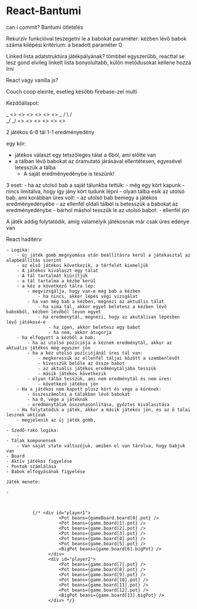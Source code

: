 # React-Bantumi
can i commit? 
Bantumi ötletelés

Rekurzív funkcióval teszegetni le a babokat
	paraméter: kézben lévő babok száma
	kilépési kritérium: a beadott paraméter 0

Linked lista adatstruktúra játékpályának? 
	tömbbel egyszerűbb, reacttal se lesz gond elvileg
	linkelt lista bonyolultabb, külön metódusokat kellene hozzá írni

React vagy vanilla js?  

Couch coop eleinte, esetleg később firebase-zel multi 


Kezdőállapot: 

 _   <> <> <> <> <> <>   _
 / \                     / \
 \_/                     \_/
      <> <> <> <> <> <>

2 játékos
6-6 tál
1-1 eredményedény

egy kör: 
 - játékos választ egy tetszőleges tálat a 6ból, ami előtte van
 - a tálban lévő babokat az óramutató járásával ellentétesen, egyesével letesszük a tálba
	- A saját eredményedénybe is teszünk!

3 eset: 
	- ha az utolsó bab a saját tálunkba tettük: 
        - még egy kört kapunk
        - nincs limitálva, hogy így jány kört tudunk lépni
    - olyan tálba esik az utolsó bab, ami korábban üres volt:
        - az utolsó bab bemegy a játékos eredményedényébe
        - az ellenfél oldali tálból is betesszük a babokat az eredményedénybe
    - bárhol máshol tesszük le az utolsó babot: 
        - ellenfél jön

A játék addig folytatódik, amíg valamelyik játékosnak már csak üres edénye van

React haditerv: 

    - Logika: 
        - új játék gomb megnyomása után beállításra kerül a játékasztal az alapbeállítás szerint
        - az első játékos következik, a térfelét kiemeljük
        - A játékos kiválaszt egy tálat
        - A tál tartalmát kiürítjük 
        - a tál tartalma a kézbe kerül
        - a kéz a következő tálra lép: 
            - megvizsgálja, hogy van-e még bab a kézben
                - ha nincs, akkor lépés végi vizsgálat
            - ha van még bab a kézben, megnézi az aktuális tálat
                - ha sima tál, akkor egyet beletesz a kézben lévő babokból, kézben lévőből levon egyet
                - ha eredménytál, megnézi, hogy az akutálisan lépésben lévő játékosé-e
                    - ha igen, akkor beletesz egy babot
                    - ha nem, akkor átugorja
        - ha elfogyott a kézből a bab: 
            - ha az utolsó pozíciója a kéznek eredménytál, akkor az aktuális játékos még egyszer jön
            - ha a kéz utolsó pozíciójánál üres tál van: 
                - megkeressük az ellenfél táljai között a szembenlévőt 
                - kivesszük belőle az össze babot
                - az aktuális játékos eredménytáljába tesszük
                - másik játékos következik
            - olyan tálba tesszük, ami nem eredménytál és nem üres: 
                - következő játékos jön 
        - Ha a játékos nem kapott plusz kört és vége a körének: 
            - összeszámolni a tálakban lévő babokat
            - ha 0, vége a játéknak
            - eredménytálak összehasonlítása, győztes kiválasztása 
        - Ha folytatódik a játék, akkor a másik játékos jön, és az ő tálai lesznek aktívak
        - megjelenik az új játék gomb, 

    - Szedő-rakó logika: 
        - 
    - Tálak komponensek 
        - Van saját state változójuk, amiben el van tárolva, hogy babjuk van
    - Board
    - Aktív játékos figyelése
    - Pontok számlálása
    - Babok elfogyásának figyelése 

    Játék menete: 

    - 



              {/* <div id="player1">
                        <Pot beans={gameBoard.board[0].pot} />
                        <Pot beans={game.board[1].pot} />
                        <Pot beans={game.board[2].pot} />
                        <Pot beans={game.board[3].pot} />
                        <Pot beans={game.board[4].pot} />
                        <Pot beans={game.board[5].pot} />
                        <BigPot beans={game.board[6].bigPot} />
                    </div>
                    <div id="player2">
                        <Pot beans={game.board[7].pot} />
                        <Pot beans={game.board[8].pot} />
                        <Pot beans={game.board[9].pot} />
                        <Pot beans={game.board[10].pot} />
                        <Pot beans={game.board[11].pot} />
                        <Pot beans={game.board[12].pot} />
                        <BigPot beans={game.board[13].bigPot} />
                    </div> */}
